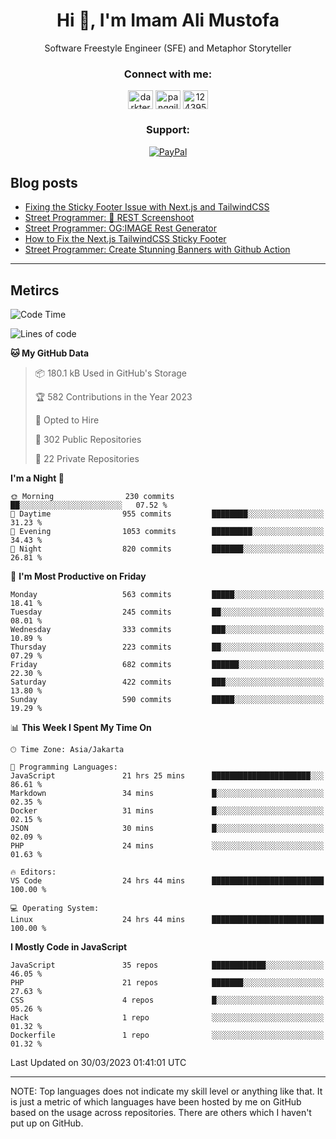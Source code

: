 <h1 align="center">Hi 👋, I'm Imam Ali Mustofa</h1>
<p align="center">Software Freestyle Engineer (SFE) and Metaphor Storyteller</p>

<p align="center">
  <h3 align="center">Connect with me:</h3>
  <p align="center">
  <a href="https://dev.to/darkterminal" target="blank"><img align="center" src="https://raw.githubusercontent.com/rahuldkjain/github-profile-readme-generator/master/src/images/icons/Social/devto.svg" alt="darkterminal" height="30" width="40" /></a>
  <a href="https://twitter.com/panggilmeiam" target="blank"><img align="center" src="https://raw.githubusercontent.com/rahuldkjain/github-profile-readme-generator/master/src/images/icons/Social/twitter.svg" alt="panggilmeiam" height="30" width="40" /></a>
  <a href="https://stackoverflow.com/users/12439522" target="blank"><img align="center" src="https://raw.githubusercontent.com/rahuldkjain/github-profile-readme-generator/master/src/images/icons/Social/stack-overflow.svg" alt="12439522" height="30" width="40" /></a>
  </p>
</p>

<h3 align="center">Support:</h3>
<p align="center">
  <a href="https://www.paypal.me/lazarusalhambra" target="_blank"><img src="https://img.shields.io/static/v1?label=PayPal&message=Donate&color=grey&labelColor=blue&logo=paypal" alt="PayPal"></a>
</p>

## Blog posts
<!-- BLOG-POST-LIST:START -->
- [Fixing the Sticky Footer Issue with Next.js and TailwindCSS](https://dev.to/darkterminal/fixing-the-sticky-footer-issue-with-nextjs-and-tailwindcss-1i2b)
- [Street Programmer: 📸 REST Screenshoot](https://dev.to/darkterminal/rest-screenshoot-2a4o)
- [Street Programmer: OG:IMAGE Rest Generator](https://dev.to/darkterminal/street-programmer-ogimage-rest-generator-1jod)
- [How to Fix the Next.js TailwindCSS Sticky Footer](https://dev.to/darkterminal/how-to-fix-the-nextjs-tailwindcss-sticky-footer-1hbk)
- [Street Programmer: Create Stunning Banners with Github Action](https://dev.to/darkterminal/street-programmer-create-stunning-banners-with-github-action-2ljc)
<!-- BLOG-POST-LIST:END -->

---
## Metircs

<!--START_SECTION:waka-->
![Code Time](http://img.shields.io/badge/Code%20Time-1%2C416%20hrs%208%20mins-blue)

![Lines of code](https://img.shields.io/badge/From%20Hello%20World%20I%27ve%20Written-18.7%20million%20lines%20of%20code-blue)

**🐱 My GitHub Data** 

> 📦 180.1 kB Used in GitHub's Storage 
 > 
> 🏆 582 Contributions in the Year 2023
 > 
> 💼 Opted to Hire
 > 
> 📜 302 Public Repositories 
 > 
> 🔑 22 Private Repositories 
 > 
**I'm a Night 🦉** 

```text
🌞 Morning                230 commits         ██░░░░░░░░░░░░░░░░░░░░░░░   07.52 % 
🌆 Daytime                955 commits         ████████░░░░░░░░░░░░░░░░░   31.23 % 
🌃 Evening                1053 commits        █████████░░░░░░░░░░░░░░░░   34.43 % 
🌙 Night                  820 commits         ███████░░░░░░░░░░░░░░░░░░   26.81 % 
```
📅 **I'm Most Productive on Friday** 

```text
Monday                   563 commits         █████░░░░░░░░░░░░░░░░░░░░   18.41 % 
Tuesday                  245 commits         ██░░░░░░░░░░░░░░░░░░░░░░░   08.01 % 
Wednesday                333 commits         ███░░░░░░░░░░░░░░░░░░░░░░   10.89 % 
Thursday                 223 commits         ██░░░░░░░░░░░░░░░░░░░░░░░   07.29 % 
Friday                   682 commits         ██████░░░░░░░░░░░░░░░░░░░   22.30 % 
Saturday                 422 commits         ███░░░░░░░░░░░░░░░░░░░░░░   13.80 % 
Sunday                   590 commits         █████░░░░░░░░░░░░░░░░░░░░   19.29 % 
```


📊 **This Week I Spent My Time On** 

```text
🕑︎ Time Zone: Asia/Jakarta

💬 Programming Languages: 
JavaScript               21 hrs 25 mins      ██████████████████████░░░   86.61 % 
Markdown                 34 mins             █░░░░░░░░░░░░░░░░░░░░░░░░   02.35 % 
Docker                   31 mins             █░░░░░░░░░░░░░░░░░░░░░░░░   02.15 % 
JSON                     30 mins             █░░░░░░░░░░░░░░░░░░░░░░░░   02.09 % 
PHP                      24 mins             ░░░░░░░░░░░░░░░░░░░░░░░░░   01.63 % 

🔥 Editors: 
VS Code                  24 hrs 44 mins      █████████████████████████   100.00 % 

💻 Operating System: 
Linux                    24 hrs 44 mins      █████████████████████████   100.00 % 
```

**I Mostly Code in JavaScript** 

```text
JavaScript               35 repos            ████████████░░░░░░░░░░░░░   46.05 % 
PHP                      21 repos            ███████░░░░░░░░░░░░░░░░░░   27.63 % 
CSS                      4 repos             █░░░░░░░░░░░░░░░░░░░░░░░░   05.26 % 
Hack                     1 repo              ░░░░░░░░░░░░░░░░░░░░░░░░░   01.32 % 
Dockerfile               1 repo              ░░░░░░░░░░░░░░░░░░░░░░░░░   01.32 % 
```




 Last Updated on 30/03/2023 01:41:01 UTC
<!--END_SECTION:waka-->

---
NOTE: Top languages does not indicate my skill level or anything like that. It is just a metric of which languages have been hosted by me on GitHub based on the usage across repositories. There are others which I haven't put up on GitHub.
